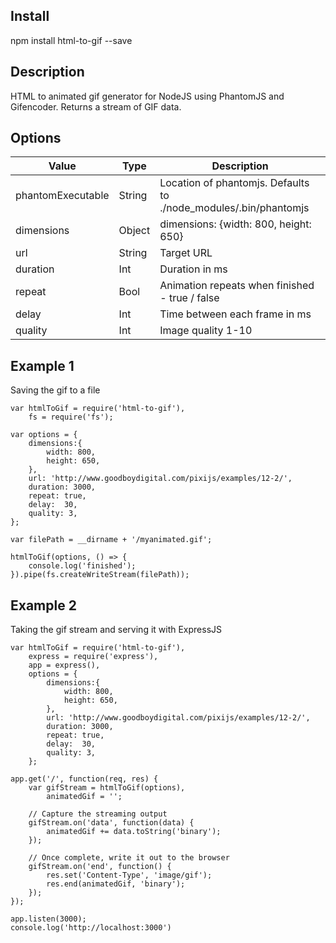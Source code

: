 ## Install
npm install html-to-gif --save

## Description
HTML to animated gif generator for NodeJS using PhantomJS and Gifencoder.
Returns a stream of GIF data.

## Options
| Value             | Type   | Description                                                      |
|-------------------|--------|------------------------------------------------------------------|
| phantomExecutable | String | Location of phantomjs. Defaults to ./node_modules/.bin/phantomjs |
| dimensions        | Object | dimensions: {width: 800, height: 650}                            |
| url               | String | Target URL                                                       |
| duration          | Int    | Duration in ms                                                   |
| repeat            | Bool   | Animation repeats when finished - true / false                   |
| delay             | Int    | Time between each frame in ms                                    |
| quality           | Int    | Image quality 1-10                                               |

## Example 1
Saving the gif to a file
```
var htmlToGif = require('html-to-gif'),
	fs = require('fs');

var options = {
	dimensions:{
		width: 800,
		height: 650,
	},
	url: 'http://www.goodboydigital.com/pixijs/examples/12-2/',
	duration: 3000,
	repeat: true,
	delay:  30,
	quality: 3,
};

var filePath = __dirname + '/myanimated.gif';

htmlToGif(options, () => {
	console.log('finished');
}).pipe(fs.createWriteStream(filePath));
```

## Example 2
Taking the gif stream and serving it with ExpressJS
```
var htmlToGif = require('html-to-gif'),
    express = require('express'),
    app = express(),
    options = {
        dimensions:{
            width: 800,
            height: 650,
        },
        url: 'http://www.goodboydigital.com/pixijs/examples/12-2/',
        duration: 3000,
        repeat: true,
        delay:  30,
        quality: 3,
    };

app.get('/', function(req, res) {
    var gifStream = htmlToGif(options),
        animatedGif = '';

    // Capture the streaming output
    gifStream.on('data', function(data) {
        animatedGif += data.toString('binary');
    });

    // Once complete, write it out to the browser
    gifStream.on('end', function() {
        res.set('Content-Type', 'image/gif');
        res.end(animatedGif, 'binary');
    });
});

app.listen(3000);
console.log('http://localhost:3000')
```